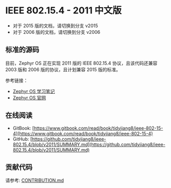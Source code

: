 # IEEE 802.15.4 - 2011 中文版

- 对于 2015 版的文档，请切换到分支 v2015
- 对于 2006 版的文档，请切换到分支 v2006

## 标准的源码

目前，Zephyr OS 正在实现 2011 版的 IEEE 802.15.4 协议，且该代码还兼容 2003 版和 2006 版的协议，且计划兼容 2015 版的标准。

参考链接：
- [Zephyr OS 学习笔记](https://github.com/tidyjiang8/zephyr-inside/blob/master/SUMMARY.md)
- [Zephyr OS 官网](http://zephyrproject.org/)

## 在线阅读

- GitBook: [https://www.gitbook.com/read/book/tidyjiang8/ieee-802-15-4](https://www.gitbook.com/read/book/tidyjiang8/ieee-802-15-4)
- GitHub: [https://github.com/tidyjiang8/ieee-802.15.4/blob/v2011/SUMMARY.md](https://github.com/tidyjiang8/ieee-802.15.4/blob/v2011/SUMMARY.md)

## 贡献代码

请参考: [CONTRIBUTION.md](CONTRIBUTION.md)
